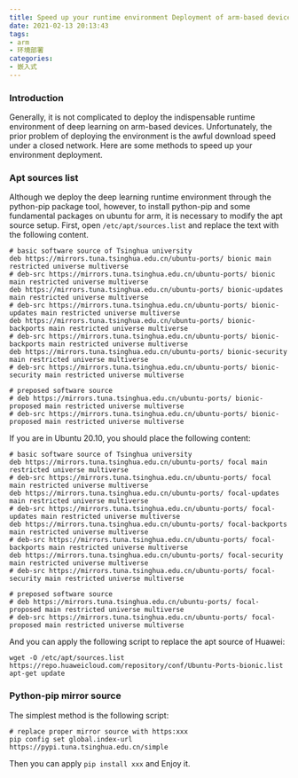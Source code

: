 ```yaml
---
title: Speed up your runtime environment Deployment of arm-based devices
date: 2021-02-13 20:13:43
tags:
- arm
- 环境部署
categories: 
- 嵌入式
---
```


### Introduction

Generally, it is not complicated to deploy the indispensable runtime environment of deep learning on arm-based devices. Unfortunately, the prior problem of deploying the environment is the awful download speed under a closed network. Here are some methods to speed up your environment deployment.

### Apt sources list

Although we deploy the deep learning runtime environment through the python-pip package tool, however, to install python-pip and some fundamental packages on ubuntu for arm, it is necessary to modify the apt source setup.
First, open `/etc/apt/sources.list` and replace the text with the following content.

```
# basic software source of Tsinghua university
deb https://mirrors.tuna.tsinghua.edu.cn/ubuntu-ports/ bionic main restricted universe multiverse
# deb-src https://mirrors.tuna.tsinghua.edu.cn/ubuntu-ports/ bionic main restricted universe multiverse
deb https://mirrors.tuna.tsinghua.edu.cn/ubuntu-ports/ bionic-updates main restricted universe multiverse
# deb-src https://mirrors.tuna.tsinghua.edu.cn/ubuntu-ports/ bionic-updates main restricted universe multiverse
deb https://mirrors.tuna.tsinghua.edu.cn/ubuntu-ports/ bionic-backports main restricted universe multiverse
# deb-src https://mirrors.tuna.tsinghua.edu.cn/ubuntu-ports/ bionic-backports main restricted universe multiverse
deb https://mirrors.tuna.tsinghua.edu.cn/ubuntu-ports/ bionic-security main restricted universe multiverse
# deb-src https://mirrors.tuna.tsinghua.edu.cn/ubuntu-ports/ bionic-security main restricted universe multiverse

# preposed software source
# deb https://mirrors.tuna.tsinghua.edu.cn/ubuntu-ports/ bionic-proposed main restricted universe multiverse
# deb-src https://mirrors.tuna.tsinghua.edu.cn/ubuntu-ports/ bionic-proposed main restricted universe multiverse
```

If you are in Ubuntu 20.10, you should place the following content:

```
# basic software source of Tsinghua university
deb https://mirrors.tuna.tsinghua.edu.cn/ubuntu-ports/ focal main restricted universe multiverse
# deb-src https://mirrors.tuna.tsinghua.edu.cn/ubuntu-ports/ focal main restricted universe multiverse
deb https://mirrors.tuna.tsinghua.edu.cn/ubuntu-ports/ focal-updates main restricted universe multiverse
# deb-src https://mirrors.tuna.tsinghua.edu.cn/ubuntu-ports/ focal-updates main restricted universe multiverse
deb https://mirrors.tuna.tsinghua.edu.cn/ubuntu-ports/ focal-backports main restricted universe multiverse
# deb-src https://mirrors.tuna.tsinghua.edu.cn/ubuntu-ports/ focal-backports main restricted universe multiverse
deb https://mirrors.tuna.tsinghua.edu.cn/ubuntu-ports/ focal-security main restricted universe multiverse
# deb-src https://mirrors.tuna.tsinghua.edu.cn/ubuntu-ports/ focal-security main restricted universe multiverse

# preposed software source
# deb https://mirrors.tuna.tsinghua.edu.cn/ubuntu-ports/ focal-proposed main restricted universe multiverse
# deb-src https://mirrors.tuna.tsinghua.edu.cn/ubuntu-ports/ focal-proposed main restricted universe multiverse
```

And you can apply the following script to replace the apt source of Huawei:

```
wget -O /etc/apt/sources.list https://repo.huaweicloud.com/repository/conf/Ubuntu-Ports-bionic.list
apt-get update
```

### Python-pip mirror source

The simplest method is the following script:

```
# replace proper mirror source with https:xxx
pip config set global.index-url https://pypi.tuna.tsinghua.edu.cn/simple
```

Then you can apply `pip install xxx` and Enjoy it.

